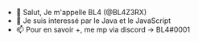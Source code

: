 - 👋 Salut, Je m'appelle BL4 (@BL4Z3RX)
- 👀 Je suis interessé par le Java et le JavaScript
- 📫 Pour en savoir +, me mp via discord -> BL4#0001
